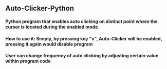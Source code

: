 ## Auto-Clicker-Python
#### Python program that enables auto clicking on distinct point where the cursor is located during the enabled mode
#### How to use it: Simply, by pressing key "x", Auto-Clicker will be enabled, pressing it again would disable program
#### User can change frequency of auto clicking by adjusting certain value within program code 
